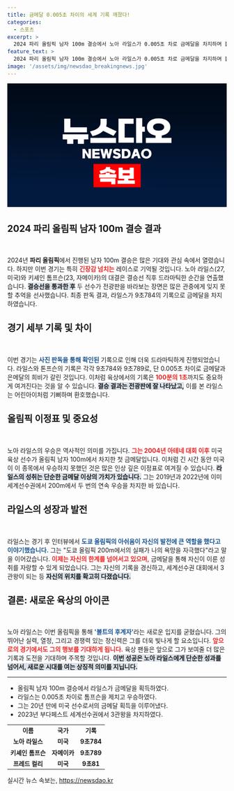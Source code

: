 ```yaml
---
title: 금메달 0.005초 차이의 세계 기록 깨졌다!
categories:
  - 스포츠
excerpt: >
  2024 파리 올림픽 남자 100m 결승에서 노아 라일스가 0.005초 차로 금메달을 차지하며 볼트의 후계자로 떠올랐다! 감동의 순간, 과연 어떤 이야기가 있었을까? 클릭해 확인하세요!
feature_text: >
  2024 파리 올림픽 남자 100m 결승에서 노아 라일스가 0.005초 차로 금메달을 차지하며 볼트의 후계자로 떠올랐다! 감동의 순간, 과연 어떤 이야기가 있었을까? 클릭해 확인하세요!
image: '/assets/img/newsdao_breakingnews.jpg'
---
```


<p><img src="/assets/img/newsdao_breakingnews.jpg" alt="bookingtag 속보" /></p>

<h2 data-ke-size="size26">2024 파리 올림픽 남자 100m 결승 결과</h2>

<p data-ke-size="size16">&nbsp;</p>

<p data-ke-size="size16">2024년 <b>파리 올림픽</b>에서 진행된 남자 100m 결승은 많은 기대와 관심 속에서 열렸습니다. 하지만 이번 경기는 특히 <b><span style="color: #ee2323;">긴장감 넘치는</span></b> 레이스로 기억될 것입니다. 노아 라일스(27, 미국)와 키셰인 톰프슨(23, 자메이카)의 대결은 결승선 직후 드라마틱한 순간을 연출했습니다. <b><span style="background-color: #21538527;">결승선을 통과한 후</span></b> 두 선수가 전광판을 바라보는 장면은 많은 관중에게 잊지 못할 추억을 선사했습니다. 최종 판독 결과, 라일스가 9초784의 기록으로 금메달을 차지하였습니다.</p>

<h2 data-ke-size="size26">경기 세부 기록 및 차이</h2>

<p data-ke-size="size16">&nbsp;</p>

<p data-ke-size="size16">이번 경기는 <b><span style="color: #1a5490;">사진 판독을 통해 확인된</span></b> 기록으로 인해 더욱 드라마틱하게 진행되었습니다. 라일스와 톤프슨의 기록은 각각 9초784와 9초789로, 단 0.005초 차이로 금메달과 은메달의 희비가 갈린 것입니다. 이처럼 육상에서의 기록은 <b><span style="color: #ee2323;">100분의 1초</span></b>까지도 중요하게 여겨진다는 것을 알 수 있습니다. <b><span style="background-color: #21538527;">결승 결과는 전광판에 잘 나타났고,</span></b> 이를 본 라일스는 어린아이처럼 기뻐하며 환호했습니다.</p>

<h2 data-ke-size="size26">올림픽 이정표 및 중요성</h2>

<p data-ke-size="size16">&nbsp;</p>

<p data-ke-size="size16">노아 라일스의 우승은 역사적인 의미를 가집니다. <b><span style="color: #ee2323;">그는 2004년 아테네 대회 이후</span></b> 미국 육상 선수가 올림픽 남자 100m에서 차지한 첫 금메달입니다. 이처럼 긴 시간 동안 미국이 이 종목에서 우승하지 못했던 것은 많은 인상 깊은 이정표로 여겨질 수 있습니다. <b><span style="background-color: #21538527;">라일스의 성취는 단순한 금메달 이상의 가치가 있습니다.</span></b> 그는 2019년과 2022년에 이미 세계선수권에서 200m에서 두 번의 연속 우승을 차지한 바 있습니다.</p>

<h2 data-ke-size="size26">라일스의 성장과 발전</h2>

<p data-ke-size="size16">&nbsp;</p>

<p data-ke-size="size16">라일스는 경기 후 인터뷰에서 <b><span style="color: #1a5490;">도쿄 올림픽의 아쉬움이 자신의 발전에 큰 역할을 했다고 이야기했습니다.</span></b> 그는 "도쿄 올림픽 200m에서의 실패가 나의 욕망을 자극했다"라고 말을 이어갔습니다. <b><span style="color: #ee2323;">이제는 자신의 한계를 넘어서고 있으며,</span></b> 금메달을 통해 자신이 이룬 성취를 자랑할 수 있게 되었습니다. 그는 자신의 기록을 경신하고, 세계선수권 대회에서 3관왕이 되는 등 <b><span style="background-color: #21538527;">자신의 위치를 확고히 다졌습니다.</span></b></p>

<h2 data-ke-size="size26">결론: 새로운 육상의 아이콘</h2>

<p data-ke-size="size16">&nbsp;</p>

<p data-ke-size="size16">노아 라일스는 이번 올림픽을 통해 <b><span style="color: #1a5490;">'볼트의 후계자'</span></b>라는 새로운 입지를 굳혔습니다. 그의 뛰어난 실력, 열정, 그리고 경쟁력 있는 정신력은 그를 더욱 빛나게 할 요소입니다. <b><span style="color: #ee2323;">앞으로의 경기에서도 그의 행보를 기대하게 됩니다.</span></b> 육상 팬들은 앞으로 그가 보여줄 더 많은 기록과 도전을 기대하며 주목할 것입니다. <b><span style="background-color: #21538527;">이번 성공은 노아 라일스에게 단순한 성과를 넘어서, 새로운 시대를 여는 상징적 의미를 지닙니다.</span></b></p>

<hr/>

<ul>
    <li>올림픽 남자 100m 결승에서 라일스가 금메달을 획득하였다.</li>
    <li>라일스는 0.005초 차이로 톰프슨을 제치고 우승하였다.</li>
    <li>그는 20년 만에 미국 선수로서의 금메달 획득을 이루어냈다.</li>
    <li>2023년 부다페스트 세계선수권에서 3관왕을 차지하였다.</li>
</ul>

<table style="width: 100%; border-collapse: collapse;">
    <tr>
        <td style="text-align: center; height: 17px;"><b>이름</b></td>
        <td style="text-align: center; height: 17px;"><b>국가</b></td>
        <td style="text-align: center; height: 17px;"><b>기록</b></td>
    </tr>
    <tr>
        <td style="text-align: center; height: 17px;"><b>노아 라일스</b></td>
        <td style="text-align: center; height: 17px;"><b>미국</b></td>
        <td style="text-align: center; height: 17px;"><b>9초784</b></td>
    </tr>
    <tr>
        <td style="text-align: center; height: 17px;"><b>키셰인 톰프슨</b></td>
        <td style="text-align: center; height: 17px;"><b>자메이카</b></td>
        <td style="text-align: center; height: 17px;"><b>9초789</b></td>
    </tr>
    <tr>
        <td style="text-align: center; height: 17px;"><b>프레드 컬리</b></td>
        <td style="text-align: center; height: 17px;"><b>미국</b></td>
        <td style="text-align: center; height: 17px;"><b>9초81</b></td>
    </tr>
</table>
실시간 뉴스 속보는, <a href="https://newsdao.kr" rel="dofollow">https://newsdao.kr</a>


